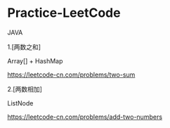 # Practice-LeetCode

JAVA

1.[两数之和] 

Array[] + HashMap 

https://leetcode-cn.com/problems/two-sum  


2.[两数相加]

ListNode

https://leetcode-cn.com/problems/add-two-numbers